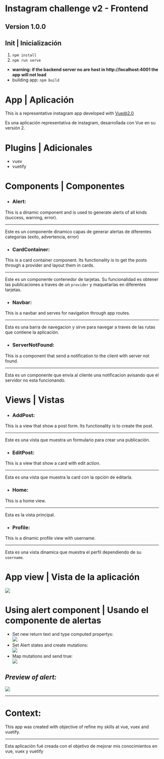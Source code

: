 # Instagram challenge v2 - Frontend
## Version 1.0.0

## Init | Inicialización
1) <code>npm install</code>
2) <code>npm run serve</code>
* **warning: if the backend server no are host in http://localhost:4001 the app will not load**
* building app: <code>npm build</code>

# App | Aplicación

This is a representative instagram app developed with Vue@2.0

Es una aplicación representativa de instagram, desarrollada con Vue en su versión 2.

# Plugins | Adicionales
- vuex
- vuetify

# Components | Componentes

- ### Alert:
This is a dinamic component and is used to generate alerts of all kinds (success, warning, error). <hr>
Este es un componente dinamico capas de generar alertas de diferentes categorias (exito, advertencia, error)

- ### CardContainer: 
This is a card container component. Its functionality is to get the posts through a provider and layout them in cards. <hr>
Este es un componente contenedor de tarjetas. Su funcionalidad es obtener las publicaciones a traves de un `provider` y maquetarlas en diferentes tarjetas.

- ### Navbar: 
This is a navbar and serves for navigation through app routes. <hr>
Esta es una barra de navegacion y sirve para navegar a traves de las rutas que contiene la aplicación.

- ### ServerNotFound:
This is a component that send a notification to the client with server not found. <hr>
Esta es un componente que envía al cliente una notificacion avisando que el servidor no esta funcionando.

# Views | Vistas

- ### AddPost:
This is a view that show a post form. Its functionality is to create the post. <hr>
Este es una vista que muestra un formulario para crear una publicación.

- ### EditPost:
This is a view that show a card with edit action. <hr>
Esta es una vista que muestra la card con la opción de editarla.

- ### Home:
This is a home view. <hr>
Esta es la vista principal.

- ### Profile:
This is a dinamic profile view with username.<hr>
Esta es una vista dinamica que muestra el perfil dependiendo de su `username`.

# App view | Vista de la aplicación
![](https://github.com/bloome-alex/instagram-challenge-v2/tree/main/frontend/readme_assets/images/appView.png) <br>

# Using alert component | Usando el componente de alertas
* Set new return text and type computed propertys: <br>
![](https://github.com/bloome-alex/instagram-challenge-v2/tree/main/frontend/readme_assets/images/computedAlert.png) <br>
* Set Alert states and create mutations: <br>
![](https://github.com/bloome-alex/instagram-challenge-v2/tree/main/frontend/readme_assets/images/AlertStates.png) <br>
* Map mutations and send true: <br>
![](https://github.com/bloome-alex/instagram-challenge-v2/tree/main/frontend/readme_assets/images/mapMutationsAlerts.png) <br>

## *Preview of alert:*
![](https://github.com/bloome-alex/instagram-challenge-v2/tree/main/frontend/readme_assets/images/alertPreview.png)

<hr>

# Context:
This app was created with objective of refine my skills at vue, vuex and vuetify. <hr>
Esta aplicación fué creada con el objetivo de mejorar mis conocimientos en vue, vuex y vuetify
